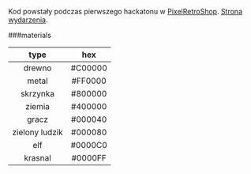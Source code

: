 Kod powstały podczas pierwszego hackatonu w [PixelRetroShop](https://pixelretroshop.pl). [Strona wydarzenia](https://hackaton.damj.es).



###materials

|type|hex|
|:---:|:---:|
|drewno   |#C00000|
|metal    |#FF0000|
|skrzynka |#800000|
|ziemia   |#400000|
|gracz    |#000040|
|zielony ludzik  |#000080|
|elf      |#0000C0|
|krasnal  |#0000FF|
